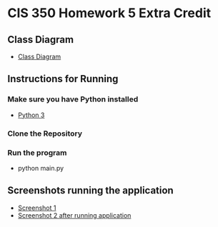 # CIS 350 Homework 5 Extra Credit

## Class Diagram
* [Class Diagram](HW5class_diagram.pdf)

## Instructions for Running
### Make sure you have Python installed
* [Python 3](https://www.python.org/downloads/)

### Clone the Repository
### Run the program
* python main.py

## Screenshots running the application
* [Screenshot 1](CIS350HW5_screenshot1.pdf)
* [Screenshot 2 after running application](CIS350HW5_screenshot2.pdf)



